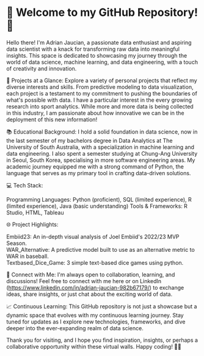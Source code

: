 # 👋 Welcome to my GitHub Repository! 👋

Hello there! I'm Adrian Jaucian, a passionate data enthusiast and aspiring data scientist with a knack for transforming raw data into meaningful insights. This space is dedicated to showcasing my journey through the world of data science, machine learning, and data engineering, with a touch of creativity and innovation.

🚀 Projects at a Glance:
Explore a variety of personal projects that reflect my diverse interests and skills. From predictive modeling to data visualization, each project is a testament to my commitment to pushing the boundaries of what's possible with data. I have a particular interest in the every growing research into sport analytics. While more and more data is being collected in this industry, I am passionate about how innovative we can be in the deployment of this new information!

📚 Educational Background:
I hold a solid foundation in data science, now in the last semester of my bachelors degree in Data Analytics at The University of South Australia, with a specialization in machine learning and data engineering. I also spent a semester studying at Chung-Ang University in Seoul, South Korea, specialising in more software engineering areas. My academic journey equipped me with a strong command of Python, the language that serves as my primary tool in crafting data-driven solutions.

💻 Tech Stack:

Programming Languages: Python (proficient), SQL (limited experience), R (limited experience), Java (basic understanding)
Tools & Frameworks: R Studio, HTML, Tableau

🌐 Project Highlights:

Embiid23: An in-depth visual analysis of Joel Embiid's 2022/23 MVP Season.\
WAR_Alternative: A predictive model built to use as an alternative metric to WAR in baseball.\
Textbased_Dice_Game: 3 simple text-based dice games using python.

🔗 Connect with Me:
I'm always open to collaboration, learning, and discussions! Feel free to connect with me here or on LinkedIn (https://www.linkedin.com/in/adrian-jaucian-982b67179/) to exchange ideas, share insights, or just chat about the exciting world of data.

📈 Continuous Learning:
This GitHub repository is not just a showcase but a dynamic space that evolves with my continuous learning journey. Stay tuned for updates as I explore new technologies, frameworks, and dive deeper into the ever-expanding realm of data science.

Thank you for visiting, and I hope you find inspiration, insights, or perhaps a collaborative opportunity within these virtual walls. Happy coding! 🚀✨
